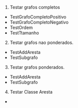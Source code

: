 1. Testar grafos completos
  - TestGrafoCompletoPositivo
  - TestGrafoCompletoNegativo
  - TestOrdem
  - TestTtamanho
2. Testar grafos nao ponderados.
  - TestAddAresta
  - TestSubgrafo
3. Testar grafos ponderados.
  - TestAddAresta
  - TestSubgrafo
4. Testar Classe Aresta
  - 

